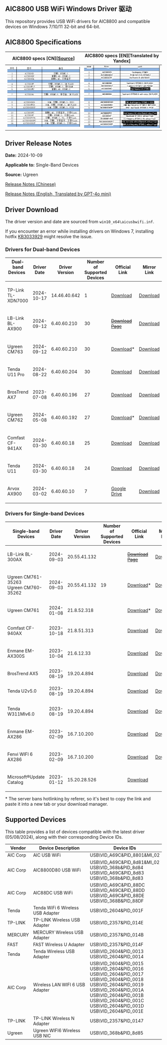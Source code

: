 ## AIC8800 USB WiFi Windows Driver 驱动

This repository provides USB WiFi drivers for AIC8800 and compatible devices on Windows 7/10/11 32-bit and 64-bit.


## AIC8800 Specifications

AIC8800 specs [CN][[Source](https://whycan.com/t_10714.html#p96428)] | AIC8800 specs [EN][Translated by Yandex]
:-------------------------:|:-------------------------:
![](https://raw.githubusercontent.com/peckishrine/aic8800_windows_drivers/main/dda3461d-d025-41ea-83a8-27fce83387ee.png)  |  ![](https://raw.githubusercontent.com/peckishrine/aic8800_windows_drivers/main/dda3461d-d025-41ea-83a8-27fce83387ee.translated.jpg)


## Driver Release Notes

**Date:** 2024-10-09

**Applicable to:** Single-Band Devices

**Source:** Ugreen

[Release Notes (Chinese)](https://github.com/peckishrine/aic8800_windows_drivers/raw/main/release_note.txt)

[Release Notes (English, Translated by GPT-4o mini)](https://github.com/peckishrine/aic8800_windows_drivers/raw/main/release_note.translated.txt)


## Driver Download

The driver version and date are sourced from `win10_x64\aicusbwifi.inf`.

If you encounter an error while installing drivers on Windows 7, installing hotfix [KB3033929](https://www.lb-link.com/download/Driverprogram/170/LB-LINK-BL-WN300AX(FU1)-WIN7patch.html) might resolve the issue. <br>


### Drivers for Dual-band Devices

| Dual-band Devices &nbsp; &nbsp; &nbsp;                      | Driver Date | Driver Version | Number of <br> Supported <br> Devices |  Official Link                                                                                                                         | Mirror Link                                                                                                                                         |
|-------------------------------------------------------------|-------------|----------------|---------------------------------------|----------------------------------------------------------------------------------------------------------------------------------------|-----------------------------------------------------------------------------------------------------------------------------------------------------|
| <br> TP-Link TL-XDN7000 <br> &nbsp;                         | 2024-10-17  | 14.46.40.642   | 1                                     | [Download](https://media.tp-link.com.cn/software/TL-XDN7000免驱版%20V1.1驱动程序20241021.zip)                                            | [Download](https://github.com/peckishrine/aic8800_windows_drivers/raw/main/TL-XDN7000免驱版%20V1.1驱动程序20241021.zip)                               |
| <br> LB-Link BL-AX900   <br> &nbsp;                         | 2024-09-12  | 6.40.60.210    | 30                                    | [~~Download Page~~](https://b-link.net.cn/downloads_16.html)                                                                           | [Download](https://github.com/peckishrine/aic8800_windows_drivers/raw/main/BL-AX900_windows_driver(2409).zip)                                       |
| <br> Ugreen CM763       <br> &nbsp;                         | 2024-09-12  | 6.40.60.210    | 30                                    | [Download](https://download.lulian.cn/绿联USB无线网卡驱动AIC8800M80芯片（Windows%2BLinux）丨CM763%20%2035265.zip)*                         | [Download](https://github.com/peckishrine/aic8800_windows_drivers/raw/main/绿联USB无线网卡驱动AIC8800M80芯片（Windows%2BLinux）丨CM763%20%2035265.zip) |
| <br> Tenda U11 Pro      <br> &nbsp;                         | 2024-08-22  | 6.40.60.204    | 30                                    | [Download](https://static.tenda.com.cn/tdcweb/download/uploadfile/U11%20Pro/Setup_U11ProV1.0_V1.0.0.19.zip)                            | [Download](https://github.com/peckishrine/aic8800_windows_drivers/raw/main/Setup_U11ProV1.0_V1.0.0.19.zip)                                          |
| <br> BrosTrend AX7      <br> &nbsp;                         | 2023-07-08  | 6.40.60.196    | 27                                    | [Download](https://cdn.shopify.com/s/files/1/0270/1023/6487/files/Latest_Driver_for_Windows_11_10_7-AX7.exe?v=1729911456)              | [Download](https://github.com/peckishrine/aic8800_windows_drivers/raw/main/Latest_Driver_for_Windows_11_10_7-AX7.exe)                               |
| <br> Ugreen CM762       <br> &nbsp;                         | 2024-05-08  | 6.40.60.192    | 27                                    | [Download](https://download.lulian.cn/AIC8800D80.zip)*                                                                                 | [Download](https://github.com/peckishrine/aic8800_windows_drivers/raw/main/AIC8800D80.zip)                                                          |
| <br> Comfast CF-941AX   <br> &nbsp;                         | 2024-03-30  | 6.40.60.18     | 25                                    | [Download](https://en.comfast.com.cn/uploadfile/driver/CF-941AX.zip)                                                                   | [Download](https://github.com/peckishrine/aic8800_windows_drivers/raw/main/CF-941AX.zip)                                                            |
| <br> Tenda U11          <br> &nbsp;                         | 2024-03-30  | 6.40.60.18     | 24                                    | [Download](https://down.tendacn.com/uploadfile/U11/Setup_U11V1.0_V1.0.0.10.zip)                                                        | [Download](https://github.com/peckishrine/aic8800_windows_drivers/raw/main/Setup_U11V1.0_V1.0.0.10.zip)                                             |
| <br> Arvox AX900        <br> &nbsp;                         | 2024-03-02  | 6.40.60.10     | 7                                     | [Google Drive](https://drive.google.com/drive/folders/1qRon7CmS5sJFOBwek72gHWKLBbLti202?usp=sharing)                                   | [Download](https://github.com/peckishrine/aic8800_windows_drivers/raw/main/ARVOX%20AX900%200501_24%20driver.zip)                                    |


### Drivers for Single-band Devices

| Single-band Devices                                         | Driver Date | Driver Version | Number of <br> Supported <br> Devices | Official Link                                                                                                                         | Mirror Link                                                                                                                                        |
|-------------------------------------------------------------|-------------|----------------|---------------------------------------|---------------------------------------------------------------------------------------------------------------------------------------|----------------------------------------------------------------------------------------------------------------------------------------------------|
| <br> LB-Link BL-300AX   <br> &nbsp;                         | 2024-09-03  | 20.55.41.132   |                                       | [~~Download Page~~](https://b-link.net.cn/downloads_16.html)                                                                          | [Download](https://github.com/peckishrine/aic8800_windows_drivers/raw/main/BL-300AX_windows_driver(2409).zip)                                      |
| <br> Ugreen CM761-35263 <br> Ugreen CM760-35262 <br> &nbsp; | 2024-09-03  | 20.55.41.132   | 19                                    | [Download](https://download.lulian.cn/AIC8800FC_Windows%2BLinux.zip)*                                                                 | [Download](https://github.com/peckishrine/aic8800_windows_drivers/raw/main/AIC8800FC_Windows+Linux.zip)                                            |
| <br> Ugreen CM761       <br> &nbsp;                         | 2024-01-08  | 21.8.52.318    |                                       | [Download](https://download.lulian.cn/AIC8800FC-CM761驱动.zip)*                                                                       | [Download](https://github.com/peckishrine/aic8800_windows_drivers/raw/main/AIC8800FC-CM761驱动.zip)                                                |
| <br> Comfast CF-940AX   <br> &nbsp;                         | 2023-10-18  | 21.8.51.313    |                                       | [Download](https://en.comfast.com.cn/uploadfile/2023/1220/20231220091946673.zip)                                                      | [Download](https://github.com/peckishrine/aic8800_windows_drivers/raw/main/20231220091946673.zip)                                                  |
| <br> Enmane EM-AX300S   <br> &nbsp;                         | 2023-10-04  | 21.6.12.33     |                                       | [Download](https://www.enmangroup.cn/link/EM-AX300S_Windows_WiFi6_Driver.zip)                                                         | [Download](https://github.com/peckishrine/aic8800_windows_drivers/raw/main/EM-AX300S_Windows_WiFi6_Driver.zip)                                     |
| <br> BrosTrend AX5      <br> &nbsp;                         | 2023-08-19  | 19.20.4.894    |                                       | [Download](https://cdn.shopify.com/s/files/1/0270/1023/6487/files/AX300_Nano_USB_Adapter-Driver_for_Windows_11_10_7.exe?v=1695803771) | [Download](https://github.com/peckishrine/aic8800_windows_drivers/raw/main/AX300_Nano_USB_Adapter-Driver_for_Windows_11_10_7.exe)                  |
| <br> Tenda U2v5.0       <br> &nbsp;                         | 2023-08-19  | 19.20.4.894    |                                       | [Download](https://down.tendacn.com/uploadfile/U2/Setup_U2V5.0_V1.0.0.4.zip)                                                          | [Download](https://github.com/peckishrine/aic8800_windows_drivers/raw/main/Setup_U2V5.0_V1.0.0.4.zip)                                              |
| <br> Tenda W311MIv6.0   <br> &nbsp;                         | 2023-08-19  | 19.20.4.894    |                                       | [Download](https://down.tendacn.com/uploadfile/W311MI/Setup_W311MIV6.0_V1.0.0.8.zip)                                                  | [Download](https://github.com/peckishrine/aic8800_windows_drivers/raw/main/Setup_W311MIV6.0_V1.0.0.8.zip)                                          |
| <br> Enmane EM-AX286    <br> &nbsp;                         | 2023-02-09  | 16.7.10.200    |                                       | [Download](http://www.enmangroup.cn/link/EM-AX286_Windows_WiFi_Driver.zip)                                                            | [Download](https://github.com/peckishrine/aic8800_windows_drivers/raw/main/EM-AX286_Windows_WiFi_Driver.zip)                                       |
| <br> Fenvi WIFI 6 AX286 <br> &nbsp;                         | 2023-02-09  | 16.7.10.200    |                                       | [Download](https://download.fenvi.com/support/USB/18286.rar)                                                                          | [Download](https://github.com/peckishrine/aic8800_windows_drivers/raw/main/18286.rar)                                                              |
| <br> Microsoft®Update <br> Catalog <br> &nbsp;              | 2023-01-12  | 15.20.28.526   |                                       | [Download](https://catalog.s.download.windowsupdate.com/d/msdownload/update/driver/drvs/2023/02/551b8062-965e-4c98-a68a-fe20e8fea8e6_953a26b4ca290decbaea7f2b5899df10c67a6453.cab) ||

\* The server bans hotlinking by referer, so it's best to copy the link and paste it into a new tab or your download manager.


## Supported Devices

This table provides a list of devices compatible with the latest driver (05/08/2024), along with their corresponding Device IDs.

| Vendor       | Device Description                | Device IDs                                                                                                                                                                                                                                                               |
|--------------|-----------------------------------|--------------------------------------------------------------------------------------------------------------------------------------------------------------------------------------------------------------------------------------------------------------------------|
| AIC Corp     | AIC USB WiFi                      | USB\VID_A69C&PID_8801&MI_02                                                                                                                                                                                                                                              |
| AIC Corp     | AIC8800D80 USB WiFi               | USB\VID_A69C&PID_8d81&MI_02 <br> USB\VID_368b&PID_8d84 <br> USB\VID_A69C&PID_8d83 <br> USB\VID_368b&PID_8d83                                                                                                                                                             |
| AIC Corp     | AIC88DC USB WiFi                  | USB\VID_A69C&PID_88DC <br> USB\VID_A69C&PID_88DD <br> USB\VID_A69C&PID_88DE <br> USB\VID_368B&PID_88DF                                                                                                                                                                   |
| Tenda        | Tenda WiFi 6 Wireless USB Adapter | USB\VID_2604&PID_001F                                                                                                                                                                                                                                                    |
| TP-LINK      | TP-LINK Wireless USB Adapter      | USB\VID_2357&PID_014E                                                                                                                                                                                                                                                    |
| MERCURY      | MERCURY Wireless USB Adapter      | USB\VID_2357&PID_014B                                                                                                                                                                                                                                                    |
| FAST         | FAST Wireless U Adapter           | USB\VID_2357&PID_014F                                                                                                                                                                                                                                                    |
| Tenda        | Tenda Wireless USB Adapter        | USB\VID_2604&PID_0013 <br> USB\VID_2604&PID_0014                                                                                                                                                                                                                         |
| AIC Corp     | Wireless LAN WIFI 6 USB Adapter   | USB\VID_2604&PID_0015 <br> USB\VID_2604&PID_0016 <br> USB\VID_2604&PID_0017 <br> USB\VID_2604&PID_0018 <br> USB\VID_2604&PID_0019 <br> USB\VID_2604&PID_001A <br> USB\VID_2604&PID_001B <br> USB\VID_2604&PID_001C <br> USB\VID_2604&PID_001D <br> USB\VID_2604&PID_001E |
| TP-LINK      | TP-LINK Wireless N Adapter        | USB\VID_2357&PID_0147                                                                                                                                                                                                                                                    |
| Ugreen       | Ugreen WIFI6 Wireless USB NIC     | USB\VID_368b&PID_8d85                                                                                                                                                                                                                                                    |

